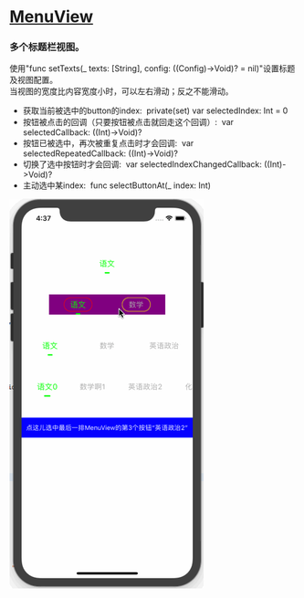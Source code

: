 # [MenuView](https://github.com/leiguang/MenuView)

### 多个标题栏视图。

使用"func setTexts(_ texts: [String], config: ((Config)->Void)? = nil)"设置标题及视图配置。<br>
当视图的宽度比内容宽度小时，可以左右滑动；反之不能滑动。

- 获取当前被选中的button的index:
  private(set) var selectedIndex: Int = 0
- 按钮被点击的回调（只要按钮被点击就回走这个回调）:
  var selectedCallback: ((Int)->Void)?
- 按钮已被选中，再次被重复点击时才会回调:
  var selectedRepeatedCallback: ((Int)->Void)?
- 切换了选中按钮时才会回调:
  var selectedIndexChangedCallback: ((Int)->Void)?
- 主动选中某index:
  func selectButtonAt(_ index: Int)

![MenuView](https://github.com/leiguang/MenuView/blob/master/MenuView.gif)
